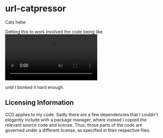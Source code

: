 # url-catpressor

Cats hehe

Getting this to work involved the code being like
![No](https://c.tenor.com/LAHdIKYb2U8AAAPo/cat-glitch.mp4)

until I bonked it hard enough.

## Licensing Information

CC0 applies to my code. Sadly there are a few dependencies that I couldn't elegantly include with a package manager, where instead I copied the relevant source code and license.
Thus, those parts of the code are governed under a different license, as specified in their respective files.
